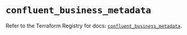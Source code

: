 # `confluent_business_metadata`

Refer to the Terraform Registry for docs: [`confluent_business_metadata`](https://registry.terraform.io/providers/confluentinc/confluent/2.10.0/docs/resources/business_metadata).
